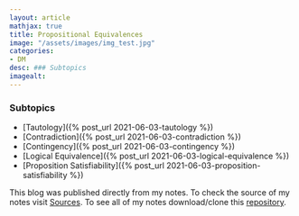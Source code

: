 ```yaml
---
layout: article
mathjax: true
title: Propositional Equivalences
image: "/assets/images/img_test.jpg"
categories:
- DM
desc: ### Subtopics 
imagealt: 
---
```


### Subtopics
- [Tautology]({% post_url 2021-06-03-tautology %})
- [Contradiction]({% post_url 2021-06-03-contradiction %})
- [Contingency]({% post_url 2021-06-03-contingency %})
- [Logical Equivalence]({% post_url 2021-06-03-logical-equivalence %})
- [Proposition Satisfiability]({% post_url 2021-06-03-proposition-satisfiability %})

This blog was published directly from my notes.
To check the source of my notes visit [Sources](sources.html).
To see all of my notes download/clone this [repository](https://github.com/bovem/CS).